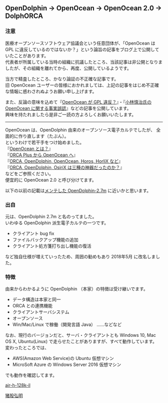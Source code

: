 ## OpenDolphin → OpenOcean → OpenOcean 2.0 → DolphORCA
  
### 注意
医療オープンソースソフトウェア協議会という任意団体が、「OpenOcean は GPL に違反しているのではないか？」という論旨の記事をブログ上で公開していたことがあります。  
代表者が所属している当時の組織に抗議したところ、当該記事は非公開となりましたが、その組織を離れてから、再度、公開しているようです。  
  
当方で精査したところ、かなり論証の不正確な記事です。  
旧 OpenOcean ユーザーの皆様におかれましては、上記の記事をはじめ不正確な情報に惑わされぬようお願い申し上げます。  

また、反論の意味を込めて『[OpenOcean が GPL 違反？](https://phazor.jp/blog/?p=309)』・『[小林慎治氏の OpenOcean に関する事実誤認](https://phazor.jp/blog/?p=336)』などの記事を公開しています。  
興味を持たれましたら是非ご一読の方よろしくお願いいたします。  
  
___  
   
OpenOcean は、OpenDolphin 由来のオープンソース電子カルテでしたが、 
全面的に作り直します（たぶん）。  
というわけで若干手をつけ始めました。  
『[OpenOcean とは？](https://phazor.info/OpenOcean/)』  
『[ORCA Plus から OpenOcean へ](https://phazor.info/OpenOcean/?p=367)』  
『[ORCA, OpenDolphin, OpenOcean, Horos, HorliX など](https://ameblo.jp/air-h-128k-il/entry-12507695898.html)』  
『[ORCA, OpenDolphin, OsiriX は三種の神器だったのか？](https://allnightnihon2b.net/blog-jp/?p=501)』  
などをご参照ください。  
便宜的に OpenOcean 2.0 と呼び分けてます。  
  
以下の以前の記載は[メンテした OpenDolphin-2.7m](https://allnightnihon2b.net/blog-jp/?page_id=367) に近いかと思います。  
  
  
  
### 出自
元は、OpenDolphin 2.7m と名のってました。  
いわゆる OpenDolphin 派生電子カルテの一つです。  
  
- クライアント bug fix
- ファイルバックアップ機能の追加
- クライアント処方箋打ち出し機能の復活
  
など独自仕様が増えていったため、周囲の勧めもあり 2018年5月 に改名しました。  
  
  
### 特徴
由来からわかるように OpenDolphin （本家）の特徴は受け継いでます。  
  
- データ構造は本家と同一
- ORCA との連携機能
- クライアントサーバシステム
- オープンソース
- Win/Mac/Linux で稼働（開発言語 Java）
……などなど
  
なお、現行のバージョンだと、サーバ・クライアントとも Windows 10, Mac OS X, Ubuntu(Linux) で走らせたことがありますが、すべて動作しています。  
変わったところでは、
  
- AWS(Amazon Web Service)の Ubuntu 仮想マシン  
- MicroSoft Azure の Windows Server 2016 仮想マシン  
  
でも動作を確認してます。
  
  
[air-h-128k-il](https://X.com/air_h_128k_ili)  
  
[猪股弘明](https://X.com/H_Inomata)
  
  
